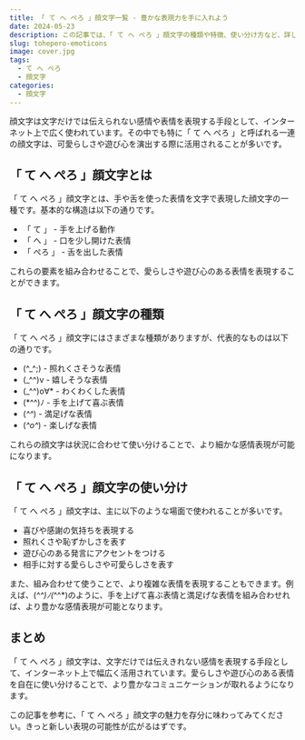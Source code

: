 ```yaml
---
title: 「 て へ ぺろ 」顔文字一覧 - 豊かな表現力を手に入れよう
date: 2024-05-23
description: この記事では、「 て へ ぺろ 」顔文字の種類や特徴、使い分け方など、詳しく解説していきます。顔文字の世界を存分に楽しめるよう、ぜひ最後まで読み進めてください。
slug: tohepero-emoticons
image: cover.jpg
tags:
  - て へ ぺろ
  - 顔文字
categories:
  - 顔文字
---
```


顔文字は文字だけでは伝えられない感情や表情を表現する手段として、インターネット上で広く使われています。その中でも特に「 て へ ぺろ 」と呼ばれる一連の顔文字は、可愛らしさや遊び心を演出する際に活用されることが多いです。

## 「 て へ ぺろ 」顔文字とは

「 て へ ぺろ 」顔文字とは、手や舌を使った表情を文字で表現した顔文字の一種です。基本的な構造は以下の通りです。

- 「 て 」 - 手を上げる動作
- 「 へ 」 - 口を少し開けた表情
- 「 ぺろ 」 - 舌を出した表情

これらの要素を組み合わせることで、愛らしさや遊び心のある表情を表現することができます。

## 「 て へ ぺろ 」顔文字の種類

「 て へ ぺろ 」顔文字にはさまざまな種類がありますが、代表的なものは以下の通りです。

- (^\_^;) - 照れくさそうな表情
- (\_^^)v - 嬉しそうな表情
- (\_^^)o∀\* - わくわくした表情
- (\*^^)ﾉ - 手を上げて喜ぶ表情
- (_^^_) - 満足げな表情
- (_^o^_) - 楽しげな表情

これらの顔文字は状況に合わせて使い分けることで、より細かな感情表現が可能になります。

## 「 て へ ぺろ 」顔文字の使い分け

「 て へ ぺろ 」顔文字は、主に以下のような場面で使われることが多いです。

- 喜びや感謝の気持ちを表現する
- 照れくさや恥ずかしさを表す
- 遊び心のある発言にアクセントをつける
- 相手に対する愛らしさや可愛らしさを表す

また、組み合わせて使うことで、より複雑な表情を表現することもできます。例えば、(_^^)ﾉ(_^^\*)のように、手を上げて喜ぶ表情と満足げな表情を組み合わせれば、より豊かな感情表現が可能となります。

## まとめ

「 て へ ぺろ 」顔文字は、文字だけでは伝えきれない感情を表現する手段として、インターネット上で幅広く活用されています。愛らしさや遊び心のある表情を自在に使い分けることで、より豊かなコミュニケーションが取れるようになります。

この記事を参考に、「 て へ ぺろ 」顔文字の魅力を存分に味わってみてください。きっと新しい表現の可能性が広がるはずです。
